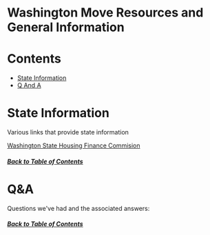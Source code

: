 <h1>Washington Move Resources and General Information</h1>

<a id="toc"></a>

# Contents

- [State Information](#state-information)
- [Q And A](#qa)

# State Information

Various links that provide state information

<a href="https://www.wshfc.org/">Washington State Housing Finance Commision</a>

<h5><a href="#toc">Back to Table of Contents</a></h5>

# Q&A

Questions we've had and the associated answers:

<h5><a href="#toc">Back to Table of Contents</a></h5>
